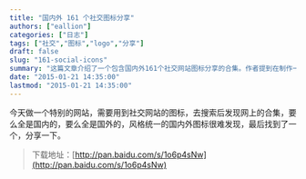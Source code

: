 ```yaml
---
title: "国内外 161 个社交图标分享"
authors: ["eallion"]
categories: ["日志"]
tags: ["社交","图标","logo","分享"]
draft: false
slug: "161-social-icons"
summary: "这篇文章介绍了一个包含国内外161个社交网站图标分享的合集。作者提到在制作一个特别的网站时需要使用这些图标，并发现网上的图标合集要么全是国内的，要么全是国外的，很难找到风格统一的国内外图标。最后作者找到了一个合集，并分享了下载地址。"
date: "2015-01-21 14:35:00"
lastmod: "2015-01-21 14:35:00"
---
```


今天做一个特别的网站，需要用到社交网站的图标，去搜索后发现网上的合集，要么全是国内的，要么全是国外的，风格统一的国内外图标很难发现，最后找到了一个，分享一下。

> 下载地址：[http://pan.baidu.com/s/1o6p4sNw](http://pan.baidu.com/s/1o6p4sNw)
